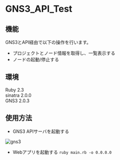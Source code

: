 # GNS3_API_Test

## 機能

GNS3とAPI経由で以下の操作を行います。  
- プロジェクトとノード情報を取得し、一覧表示する  
- ノードの起動/停止する  

## 環境

Ruby 2.3  
sinatra 2.0.0  
GNS3 2.0.3

## 使用方法

- GNS3 APIサーバを起動する  

![gns3](https://user-images.githubusercontent.com/24976921/32733485-b856c560-c8d2-11e7-9921-ecc873bc289d.png)


- Webアプリを起動する
`ruby main.rb -o 0.0.0.0`


